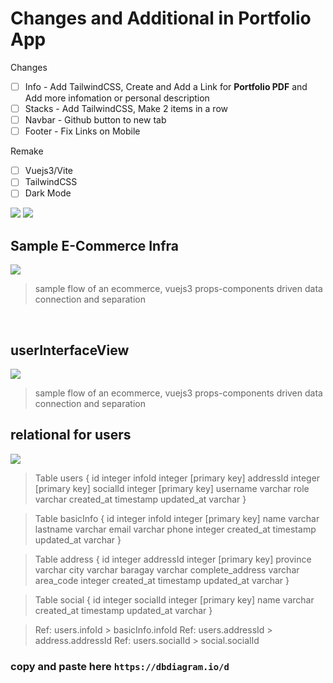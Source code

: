 <h1>Changes and Additional in Portfolio App</h1>

Changes
- [ ] Info - Add TailwindCSS, Create and Add a Link for **Portfolio PDF** and Add more infomation or personal description
- [ ] Stacks - Add TailwindCSS, Make 2 items in a row
- [ ] Navbar - Github button to new tab 
- [ ] Footer - Fix Links on Mobile

Remake
- [ ] Vuejs3/Vite
- [ ] TailwindCSS
- [ ] Dark Mode

<img src="./GGc5WPCXAAAz0_T.jfif" center>
<img src="./GGc5XfIWIAAvxLP.jfif" center>

## Sample E-Commerce Infra

<img src="./ecommerce-props-components.png" center>

> sample flow of an ecommerce, vuejs3 props-components driven data connection and separation

<br>

## userInterfaceView

<img src="./userInterfaceView.svg" center>

> sample flow of an ecommerce, vuejs3 props-components driven data connection and separation

## relational for users

<img src="./relational.png" center>

> Table users {
  id integer 
  infoId integer [primary key]
  addressId integer [primary key]
  socialId integer [primary key]
  username varchar
  role varchar
  created_at timestamp
  updated_at varchar
}

> Table basicInfo { 
  id integer 
  infoId integer [primary key]
  name varchar
  lastname varchar
  email varchar
  phone integer
  created_at timestamp
  updated_at varchar
}

> Table address {
  id integer 
  addressId integer [primary key]
  province varchar
  city varchar 
  baragay varchar
  complete_address varchar
  area_code integer
  created_at timestamp
  updated_at varchar
}

> Table social {
  id integer 
  socialId integer [primary key]
  name varchar
  created_at timestamp
  updated_at varchar
}

> Ref: users.infoId > basicInfo.infoId
> Ref: users.addressId > address.addressId
> Ref: users.socialId > social.socialId

### copy and paste here `https://dbdiagram.io/d`
